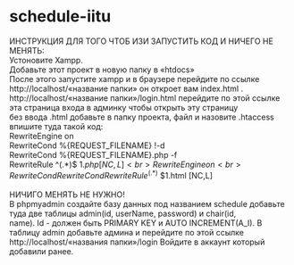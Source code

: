 # schedule-iitu
ИНСТРУКЦИЯ ДЛЯ ТОГО ЧТОБ ИЗИ ЗАПУСТИТЬ КОД И НИЧЕГО НЕ МЕНЯТЬ:<br>
Устоновите Xampp.<br>
Добавьте этот проект в новую папку в «htdocs»  <br>
После этого запустите xampp и в браузере перейдите по ссылке http://localhost/«название папки» он откроет вам index.html .<br>
http://localhost/«название папки»/login.html перейдите по этой ссылке эта страница входа в админку чтобы открыть эту страницу <br>без ввода .html добавьте в папку проекта, файл и назовите .htaccess впишите туда такой код: <br>
RewriteEngine on<br>
RewriteCond %{REQUEST_FILENAME} !-d<br>
RewriteCond %{REQUEST_FILENAME}\.php -f<br>
RewriteRule ^(.*)$ $1.php [NC,L]<br>
RewriteEngine on<br>
RewriteCond %{REQUEST_FILENAME} !-d<br>
RewriteCond %{REQUEST_FILENAME}\.html -f<br>
RewriteRule ^(.*)$ $1.html [NC,L]<br>
<br>
НИЧИГО МЕНЯТЬ НЕ НУЖНО!
<br>
В phpmyadmin создайте базу данных под названием schedule  добавьте туда две таблицы admin(id, userName, password) и chair(id, <br>name). Id - должен быть PRIMARY KEY и AUTO INCREMENT(A_I). В таблицу admin добавьте админа и перейдите по этой ссылке <br>http://localhost/«названия папки»/login Войдите в аккаунт который добавили ранее. <br>
